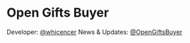 # Open Gifts Buyer
Developer: [@whicencer](https://t.me/whicencer)
News & Updates: [@OpenGiftsBuyer](https://t.me/OpenGiftsBuyer)